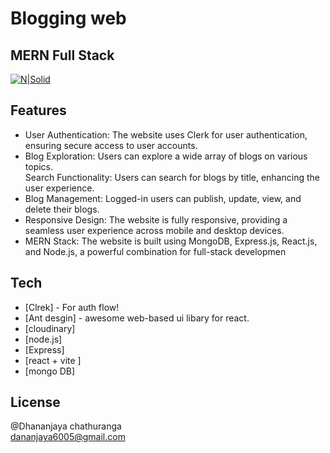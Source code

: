 <h1 class="code-line" data-line-start=0 data-line-end=1 ><a id="Blogging_web_0"></a>Blogging web</h1>
<h2 class="code-line" data-line-start=1 data-line-end=2 ><a id="MERN_Full_Stack_1"></a>MERN Full Stack</h2>
<p class="has-line-data" data-line-start="3" data-line-end="4"><a href="https://65827273be6e3b2aa831a842--ornate-stardust-b4c6b7.netlify.app/"><img src="https://www.diamond.ac.uk/dam/jcr:39907752-358d-442d-8c2d-c7ac3349392b/Click-to-go-to-website-button1.2020-02-21-14-17-28.png" alt="N|Solid"></a></p>
<h2 class="code-line" data-line-start=9 data-line-end=10 ><a id="Features_9"></a>Features</h2>
<ul>
<li class="has-line-data" data-line-start="11" data-line-end="12">User Authentication: The website uses Clerk for user authentication, ensuring secure access to user accounts.</li>
<li class="has-line-data" data-line-start="12" data-line-end="14">Blog Exploration: Users can explore a wide array of blogs on various topics.<br>
Search Functionality: Users can search for blogs by title, enhancing the user experience.</li>
<li class="has-line-data" data-line-start="14" data-line-end="15">Blog Management: Logged-in users can publish, update, view, and delete their blogs.</li>
<li class="has-line-data" data-line-start="15" data-line-end="16">Responsive Design: The website is fully responsive, providing a seamless user experience across mobile and desktop devices.</li>
<li class="has-line-data" data-line-start="16" data-line-end="18">MERN Stack: The website is built using MongoDB, Express.js, React.js, and Node.js, a powerful combination for full-stack developmen</li>
</ul>
<h2 class="code-line" data-line-start=18 data-line-end=19 ><a id="Tech_18"></a>Tech</h2>
<ul>
<li class="has-line-data" data-line-start="20" data-line-end="21">[Clrek] - For auth flow!</li>
<li class="has-line-data" data-line-start="21" data-line-end="22">[Ant desgin] - awesome web-based ui libary for react.</li>
<li class="has-line-data" data-line-start="22" data-line-end="23">[cloudinary]</li>
<li class="has-line-data" data-line-start="23" data-line-end="24">[node.js]</li>
<li class="has-line-data" data-line-start="24" data-line-end="25">[Express]</li>
<li class="has-line-data" data-line-start="25" data-line-end="26">[react + vite ]</li>
<li class="has-line-data" data-line-start="26" data-line-end="28">[mongo DB]</li>
</ul>
<h2 class="code-line" data-line-start=28 data-line-end=29 ><a id="License_28"></a>License</h2>
<p class="has-line-data" data-line-start="30" data-line-end="32">@Dhananjaya chathuranga<br>
<a href="mailto:dananjaya6005@gmail.com">dananjaya6005@gmail.com</a></p>
